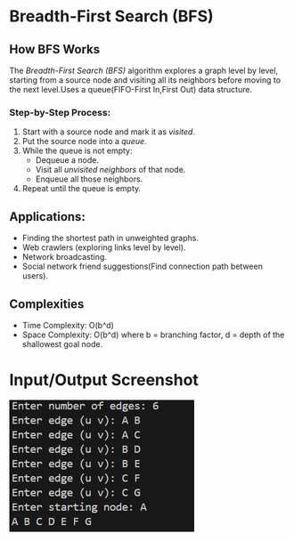 #  Breadth-First Search (BFS)

## How BFS Works
The *Breadth-First Search (BFS)* algorithm explores a graph level by level, starting from a source node and visiting all its neighbors before moving to the next level.Uses a queue(FIFO-First In,First Out) data structure.

### Step-by-Step Process:
1. Start with a source node and mark it as *visited*.
2. Put the source node into a *queue*.
3. While the queue is not empty:
   - Dequeue a node.
   - Visit all *unvisited neighbors* of that node.
   - Enqueue all those neighbors.
4. Repeat until the queue is empty.

## Applications:
- Finding the shortest path in unweighted graphs.
- Web crawlers (exploring links level by level).
- Network broadcasting.
- Social network friend suggestions(Find connection path between users).

## Complexities
 
 - Time Complexity: O(b^d)
 - Space Complexity: O(b^d)
   where
   b = branching factor, d = depth of the shallowest goal node.

# Input/Output Screenshot
![ Input_Output_Screenshot](https://github.com/Shajeda708/AI-/blob/main/Algorithm_Implementation/BFS/Screenshot.png)


